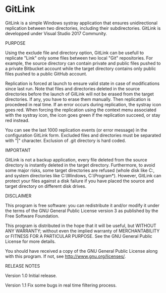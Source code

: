 # GitLink

GitLink is a simple Windows systray application that ensures unidirectional replication between two directories, including their subdirectories. GitLink is developped under Visual Studio 2017 Community.

                                                               
PURPOSE

Using the exclude file and directory option, GitLink can be usefull to replicate "Link" only some files between two local "Git" repositories. For example, the source directory can contain private and public files pushed to a private Bitbucket account while the target directory contains only public files pushed to a public GitHub account.

Replication is forced at launch to ensure valid state in case of modifications since last run. Note that files and directories deleted in the source directories before the launch of GilLink will not be erased from the target directories. If any, you have to erase them manually. Then replication is procedeed in real time. If an error occurs during replication, the systray icon goes red. When forcing the replication using the context menu associated with the systray icon, the icon goes green if the replication succeed, or stay red instead.

You can see the last 1000 replication events (or error message) in the configuration GitLink form. Excluded files and directories must be separated with "|" character. Exclusion of .git directory is hard coded.

                                                               
IMPORTANT

GitLink is not a backup application, every file deleted from the source directory is instantly deleted in the target directory. Furthermore, to avoid some major risks, some target directories are refused (whole disk like C:\, and system directories like C:\\Windows, C:\\Program*). However, GitLink can protect your files against a disk failure if you have placed the source and target directory on different disk drives.

                                                               
DISCLAIMER

This program is free software: you can redistribute it and/or modify it under the terms of the GNU General Public License version 3 as published by the Free Software Foundation.

This program is distributed in the hope that it will be useful, but WITHOUT ANY WARRANTY; without even the implied warranty of MERCHANTABILITY or FITNESS FOR A PARTICULAR PURPOSE. See the GNU General Public License for more details.

You should have received a copy of the GNU General Public License along with this program. If not, see <http://www.gnu.org/licenses/>.

                                                               
RELEASE NOTES

Version 1.0	Initial release.

Version 1.1	Fix some bugs in real time filtering process.